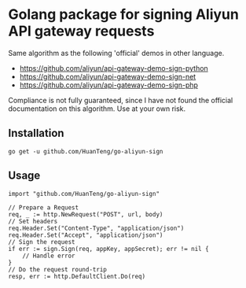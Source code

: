 # Golang package for signing Aliyun API gateway requests

Same algorithm as the following 'official' demos in other language. 

- https://github.com/aliyun/api-gateway-demo-sign-python
- https://github.com/aliyun/api-gateway-demo-sign-net
- https://github.com/aliyun/api-gateway-demo-sign-php

Compliance is not fully guaranteed, since I have not found the official documentation on this algorithm. Use at your own risk.

## Installation

```
go get -u github.com/HuanTeng/go-aliyun-sign
```

## Usage

```golang
import "github.com/HuanTeng/go-aliyun-sign"

// Prepare a Request
req, _ := http.NewRequest("POST", url, body)
// Set headers
req.Header.Set("Content-Type", "application/json")
req.Header.Set("Accept", "application/json")
// Sign the request
if err := sign.Sign(req, appKey, appSecret); err != nil {
    // Handle error
}
// Do the request round-trip
resp, err := http.DefaultClient.Do(req)
```
